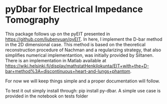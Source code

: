 # pyDbar for Electrical Impedance Tomography

This package follows up on the pyEIT presented in https://github.com/liubenyuan/pyEIT. In here, I implement the D-bar method in the 2D dimensional case. This method is based on the theoretical reconstruction procedure of Nachman and a regularizing strategy, that also simplifies numerical implementantion, was initially provided by Siltanen. There is an implementation in Matlab available at https://wiki.helsinki.fi/display/mathstatHenkilokunta/EIT+with+the+D-bar+method%3A+discontinuous+heart-and-lungs+phantom.

For now we will keep things simple and a proper documentation will follow.

To test it out simply install through: pip install py-dbar.
A simple use case is provided in the notebook on tests folder
